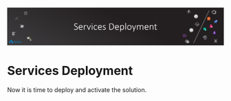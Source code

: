 ![banner](assets/banner.png)

# Services Deployment

Now it is time to deploy and activate the solution.